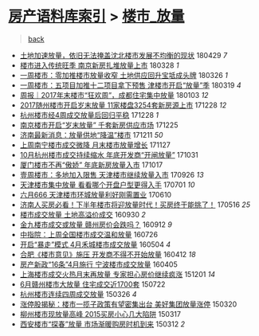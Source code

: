 [房产语料库索引](../../README.md)  > [楼市_放量](楼市_放量.md)
====
> [back](../README.md)

- [土地加速放量，依旧无法掩盖沈北楼市发展不均衡的现状](http://jkwz.applinzi.com/ittc/7097114909005579274.html#%E5%9C%9F%E5%9C%B0%E5%8A%A0%E9%80%9F%E6%94%BE%E9%87%8F%EF%BC%8C%E4%BE%9D%E6%97%A7%E6%97%A0%E6%B3%95%E6%8E%A9%E7%9B%96%E6%B2%88%E5%8C%97%E6%A5%BC%E5%B8%82%E5%8F%91%E5%B1%95%E4%B8%8D%E5%9D%87%E8%A1%A1%E7%9A%84%E7%8E%B0%E7%8A%B6) 180429 *7* 
- [楼市进入传统旺季 南京新房扎堆放量上市](http://jkwz.applinzi.com/ittc/7085570881827111953.html#%E6%A5%BC%E5%B8%82%E8%BF%9B%E5%85%A5%E4%BC%A0%E7%BB%9F%E6%97%BA%E5%AD%A3+%E5%8D%97%E4%BA%AC%E6%96%B0%E6%88%BF%E6%89%8E%E5%A0%86%E6%94%BE%E9%87%8F%E4%B8%8A%E5%B8%82) 180328 *1* 
- [一周楼市：零加推楼市放量收窄 土地供应回升宝坻成头牌](http://jkwz.applinzi.com/ittc/7084789280163759120.html#%E4%B8%80%E5%91%A8%E6%A5%BC%E5%B8%82%EF%BC%9A%E9%9B%B6%E5%8A%A0%E6%8E%A8%E6%A5%BC%E5%B8%82%E6%94%BE%E9%87%8F%E6%94%B6%E7%AA%84+%E5%9C%9F%E5%9C%B0%E4%BE%9B%E5%BA%94%E5%9B%9E%E5%8D%87%E5%AE%9D%E5%9D%BB%E6%88%90%E5%A4%B4%E7%89%8C) 180326 *1* 
- [一周楼市：五项目加推十二项目拿下预售 津楼市开启“放量”季](http://jkwz.applinzi.com/ittc/7082206243680945163.html#%E4%B8%80%E5%91%A8%E6%A5%BC%E5%B8%82%EF%BC%9A%E4%BA%94%E9%A1%B9%E7%9B%AE%E5%8A%A0%E6%8E%A8%E5%8D%81%E4%BA%8C%E9%A1%B9%E7%9B%AE%E6%8B%BF%E4%B8%8B%E9%A2%84%E5%94%AE+%E6%B4%A5%E6%A5%BC%E5%B8%82%E5%BC%80%E5%90%AF%E2%80%9C%E6%94%BE%E9%87%8F%E2%80%9D%E5%AD%A3) 180319 *4* 
- [周报｜2017年末楼市“狂欢周”，成都住宅集中放量](http://jkwz.applinzi.com/ittc/7054284953439699979.html#%E5%91%A8%E6%8A%A5%EF%BD%9C2017%E5%B9%B4%E6%9C%AB%E6%A5%BC%E5%B8%82%E2%80%9C%E7%8B%82%E6%AC%A2%E5%91%A8%E2%80%9D%EF%BC%8C%E6%88%90%E9%83%BD%E4%BD%8F%E5%AE%85%E9%9B%86%E4%B8%AD%E6%94%BE%E9%87%8F) 180103 *12* 
- [2017随州楼市开启岁末放量 11家楼盘3254套新房源上市](http://jkwz.applinzi.com/ittc/7052142229697594385.html#2017%E9%9A%8F%E5%B7%9E%E6%A5%BC%E5%B8%82%E5%BC%80%E5%90%AF%E5%B2%81%E6%9C%AB%E6%94%BE%E9%87%8F+11%E5%AE%B6%E6%A5%BC%E7%9B%983254%E5%A5%97%E6%96%B0%E6%88%BF%E6%BA%90%E4%B8%8A%E5%B8%82) 171228 *12* 
- [杭州楼市经4周成交放量后回归平稳](http://jkwz.applinzi.com/ittc/7052069970467357712.html#%E6%9D%AD%E5%B7%9E%E6%A5%BC%E5%B8%82%E7%BB%8F4%E5%91%A8%E6%88%90%E4%BA%A4%E6%94%BE%E9%87%8F%E5%90%8E%E5%9B%9E%E5%BD%92%E5%B9%B3%E7%A8%B3) 171228 *1* 
- [南京楼市开启“岁末放量” 千套新房供应市场](http://jkwz.applinzi.com/ittc/7051049532920431632.html#%E5%8D%97%E4%BA%AC%E6%A5%BC%E5%B8%82%E5%BC%80%E5%90%AF%E2%80%9C%E5%B2%81%E6%9C%AB%E6%94%BE%E9%87%8F%E2%80%9D+%E5%8D%83%E5%A5%97%E6%96%B0%E6%88%BF%E4%BE%9B%E5%BA%94%E5%B8%82%E5%9C%BA) 171225  
- [济南最新消息：放量供地“降温”楼市](http://jkwz.applinzi.com/ittc/7045787946744022033.html#%E6%B5%8E%E5%8D%97%E6%9C%80%E6%96%B0%E6%B6%88%E6%81%AF%EF%BC%9A%E6%94%BE%E9%87%8F%E4%BE%9B%E5%9C%B0%E2%80%9C%E9%99%8D%E6%B8%A9%E2%80%9D%E6%A5%BC%E5%B8%82) 171211 *50* 
- [上周南宁楼市成交微降 月末楼市放量增长](http://jkwz.applinzi.com/ittc/7040681254842795024.html#%E4%B8%8A%E5%91%A8%E5%8D%97%E5%AE%81%E6%A5%BC%E5%B8%82%E6%88%90%E4%BA%A4%E5%BE%AE%E9%99%8D+%E6%9C%88%E6%9C%AB%E6%A5%BC%E5%B8%82%E6%94%BE%E9%87%8F%E5%A2%9E%E9%95%BF) 171127  
- [10月杭州楼市成交持续缩水 年底开发商“开闸放量”](http://jkwz.applinzi.com/ittc/7030736796885976080.html#10%E6%9C%88%E6%9D%AD%E5%B7%9E%E6%A5%BC%E5%B8%82%E6%88%90%E4%BA%A4%E6%8C%81%E7%BB%AD%E7%BC%A9%E6%B0%B4+%E5%B9%B4%E5%BA%95%E5%BC%80%E5%8F%91%E5%95%86%E2%80%9C%E5%BC%80%E9%97%B8%E6%94%BE%E9%87%8F%E2%80%9D) 171031  
- [厦门楼市不再“傲娇” 年底新房放量入市](http://jkwz.applinzi.com/ittc/7025531848086782992.html#%E5%8E%A6%E9%97%A8%E6%A5%BC%E5%B8%82%E4%B8%8D%E5%86%8D%E2%80%9C%E5%82%B2%E5%A8%87%E2%80%9D+%E5%B9%B4%E5%BA%95%E6%96%B0%E6%88%BF%E6%94%BE%E9%87%8F%E5%85%A5%E5%B8%82) 171017  
- [壹周楼市：多地加入限售 天津楼市继续放量入市](http://jkwz.applinzi.com/ittc/7017639813950473232.html#%E5%A3%B9%E5%91%A8%E6%A5%BC%E5%B8%82%EF%BC%9A%E5%A4%9A%E5%9C%B0%E5%8A%A0%E5%85%A5%E9%99%90%E5%94%AE+%E5%A4%A9%E6%B4%A5%E6%A5%BC%E5%B8%82%E7%BB%A7%E7%BB%AD%E6%94%BE%E9%87%8F%E5%85%A5%E5%B8%82) 170926 *13* 
- [天津楼市集中放量 看看哪个开盘户型更得入手](http://jkwz.applinzi.com/ittc/6985229254420595716.html#%E5%A4%A9%E6%B4%A5%E6%A5%BC%E5%B8%82%E9%9B%86%E4%B8%AD%E6%94%BE%E9%87%8F+%E7%9C%8B%E7%9C%8B%E5%93%AA%E4%B8%AA%E5%BC%80%E7%9B%98%E6%88%B7%E5%9E%8B%E6%9B%B4%E5%BE%97%E5%85%A5%E6%89%8B) 170701 *10* 
- [六月666 天津楼市环城放量利好刚需置业](http://jkwz.applinzi.com/ittc/6977453302265414661.html#%E5%85%AD%E6%9C%88666+%E5%A4%A9%E6%B4%A5%E6%A5%BC%E5%B8%82%E7%8E%AF%E5%9F%8E%E6%94%BE%E9%87%8F%E5%88%A9%E5%A5%BD%E5%88%9A%E9%9C%80%E7%BD%AE%E4%B8%9A) 170610  
- [济南人买房必看！下半年楼市将迎放量时代！买房终于能挑了！](http://jkwz.applinzi.com/ittc/6968210449903387652.html#%E6%B5%8E%E5%8D%97%E4%BA%BA%E4%B9%B0%E6%88%BF%E5%BF%85%E7%9C%8B%EF%BC%81%E4%B8%8B%E5%8D%8A%E5%B9%B4%E6%A5%BC%E5%B8%82%E5%B0%86%E8%BF%8E%E6%94%BE%E9%87%8F%E6%97%B6%E4%BB%A3%EF%BC%81%E4%B9%B0%E6%88%BF%E7%BB%88%E4%BA%8E%E8%83%BD%E6%8C%91%E4%BA%86%EF%BC%81) 170516 *25* 
- [楼市成交放量 土地高溢价成交](http://jkwz.applinzi.com/ittc/6883541719844389893.html#%E6%A5%BC%E5%B8%82%E6%88%90%E4%BA%A4%E6%94%BE%E9%87%8F+%E5%9C%9F%E5%9C%B0%E9%AB%98%E6%BA%A2%E4%BB%B7%E6%88%90%E4%BA%A4) 160930 *2* 
- [金九楼市成交或放量 赣州房价会跌吗？](http://jkwz.applinzi.com/ittc/6876916668076393477.html#%E9%87%91%E4%B9%9D%E6%A5%BC%E5%B8%82%E6%88%90%E4%BA%A4%E6%88%96%E6%94%BE%E9%87%8F+%E8%B5%A3%E5%B7%9E%E6%88%BF%E4%BB%B7%E4%BC%9A%E8%B7%8C%E5%90%97%EF%BC%9F) 160912 *9* 
- [中指院：上周全国楼市成交温和放量](http://jkwz.applinzi.com/ittc/6859107722003481605.html#%E4%B8%AD%E6%8C%87%E9%99%A2%EF%BC%9A%E4%B8%8A%E5%91%A8%E5%85%A8%E5%9B%BD%E6%A5%BC%E5%B8%82%E6%88%90%E4%BA%A4%E6%B8%A9%E5%92%8C%E6%94%BE%E9%87%8F) 160726  
- [开启“暴走”模式 4月禾城楼市成交放量](http://jkwz.applinzi.com/ittc/6828328391358809093.html#%E5%BC%80%E5%90%AF%E2%80%9C%E6%9A%B4%E8%B5%B0%E2%80%9D%E6%A8%A1%E5%BC%8F+4%E6%9C%88%E7%A6%BE%E5%9F%8E%E6%A5%BC%E5%B8%82%E6%88%90%E4%BA%A4%E6%94%BE%E9%87%8F) 160504 *4* 
- [合肥《楼市意见》施压  开发商不得不开始放量](http://jkwz.applinzi.com/ittc/6820119890518082565.html#%E5%90%88%E8%82%A5%E3%80%8A%E6%A5%BC%E5%B8%82%E6%84%8F%E8%A7%81%E3%80%8B%E6%96%BD%E5%8E%8B++%E5%BC%80%E5%8F%91%E5%95%86%E4%B8%8D%E5%BE%97%E4%B8%8D%E5%BC%80%E5%A7%8B%E6%94%BE%E9%87%8F) 160412 *18* 
- [房产新政“16条”4月施行 宁波楼市成交放量](http://jkwz.applinzi.com/ittc/6817596019516638213.html#%E6%88%BF%E4%BA%A7%E6%96%B0%E6%94%BF%E2%80%9C16%E6%9D%A1%E2%80%9D4%E6%9C%88%E6%96%BD%E8%A1%8C+%E5%AE%81%E6%B3%A2%E6%A5%BC%E5%B8%82%E6%88%90%E4%BA%A4%E6%94%BE%E9%87%8F) 160405  
- [上海楼市成交火热月末再放量 专家担心房价继续疯涨](http://jkwz.applinzi.com/ittc/6770784270817952773.html#%E4%B8%8A%E6%B5%B7%E6%A5%BC%E5%B8%82%E6%88%90%E4%BA%A4%E7%81%AB%E7%83%AD%E6%9C%88%E6%9C%AB%E5%86%8D%E6%94%BE%E9%87%8F+%E4%B8%93%E5%AE%B6%E6%8B%85%E5%BF%83%E6%88%BF%E4%BB%B7%E7%BB%A7%E7%BB%AD%E7%96%AF%E6%B6%A8) 151201 *14* 
- [6月赣州楼市大放量 住宅成交近1700套](http://jkwz.applinzi.com/ittc/547650614981994843.html#6%E6%9C%88%E8%B5%A3%E5%B7%9E%E6%A5%BC%E5%B8%82%E5%A4%A7%E6%94%BE%E9%87%8F+%E4%BD%8F%E5%AE%85%E6%88%90%E4%BA%A4%E8%BF%911700%E5%A5%97) 150722  
- [杭州楼市连续四周成交放量](http://jkwz.applinzi.com/ittc/547650611400509053.html#%E6%9D%AD%E5%B7%9E%E6%A5%BC%E5%B8%82%E8%BF%9E%E7%BB%AD%E5%9B%9B%E5%91%A8%E6%88%90%E4%BA%A4%E6%94%BE%E9%87%8F) 150326 *4* 
- [涨停股揭秘：楼市一揽子政策有望密集出台 美好集团放量涨停](http://jkwz.applinzi.com/ittc/547650611396892710.html#%E6%B6%A8%E5%81%9C%E8%82%A1%E6%8F%AD%E7%A7%98%EF%BC%9A%E6%A5%BC%E5%B8%82%E4%B8%80%E6%8F%BD%E5%AD%90%E6%94%BF%E7%AD%96%E6%9C%89%E6%9C%9B%E5%AF%86%E9%9B%86%E5%87%BA%E5%8F%B0+%E7%BE%8E%E5%A5%BD%E9%9B%86%E5%9B%A2%E6%94%BE%E9%87%8F%E6%B6%A8%E5%81%9C) 150320  
- [柳州楼市现放量高峰 2015买房小心几大陷阱](http://jkwz.applinzi.com/ittc/547650611398358701.html#%E6%9F%B3%E5%B7%9E%E6%A5%BC%E5%B8%82%E7%8E%B0%E6%94%BE%E9%87%8F%E9%AB%98%E5%B3%B0+2015%E4%B9%B0%E6%88%BF%E5%B0%8F%E5%BF%83%E5%87%A0%E5%A4%A7%E9%99%B7%E9%98%B1) 150317  
- [西安楼市“探春”放量 市场渐暖购房时机到来](http://jkwz.applinzi.com/ittc/547650611395906887.html#%E8%A5%BF%E5%AE%89%E6%A5%BC%E5%B8%82%E2%80%9C%E6%8E%A2%E6%98%A5%E2%80%9D%E6%94%BE%E9%87%8F+%E5%B8%82%E5%9C%BA%E6%B8%90%E6%9A%96%E8%B4%AD%E6%88%BF%E6%97%B6%E6%9C%BA%E5%88%B0%E6%9D%A5) 150312 *2* 
